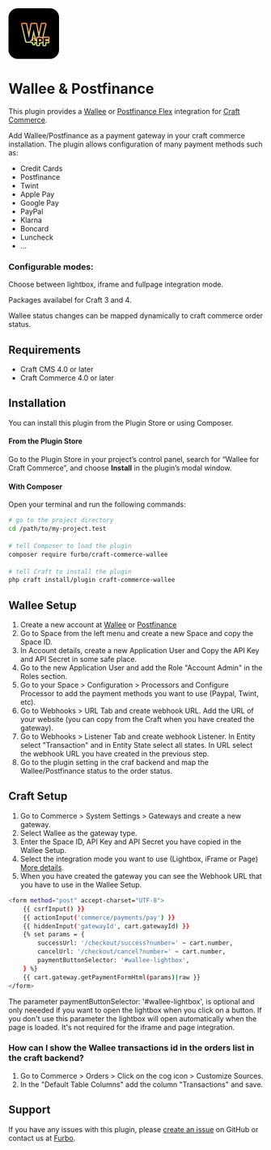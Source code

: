 <img src="resources/img/wallee-pf.png" width="100" height="100">

<h1 align="left">Wallee & Postfinance</h1>
<p>This plugin provides a <a href="https://wallee.com/">Wallee</a> or <a href="https://www.postfinance.ch/de/unternehmen/produkte/einkassieren/omnichannel/postfinance-checkout-flex.html">Postfinance Flex</a> integration for <a href="https://craftcms.com/commerce">Craft Commerce</a>.</p>

Add Wallee/Postfinance as a payment gateway in your craft commerce installation. The plugin allows configuration of many payment methods such as:
* Credit Cards
* Postfinance
* Twint
* Apple Pay
* Google Pay
* PayPal
* Klarna
* Boncard
* Luncheck
* ...

### Configurable modes:
Choose between lightbox, iframe and fullpage integration mode.

Packages availabel for Craft 3 and 4.

Wallee status changes can be mapped dynamically to craft commerce order status.

## Requirements

- Craft CMS 4.0 or later
- Craft Commerce 4.0 or later

## Installation

You can install this plugin from the Plugin Store or using Composer.

#### From the Plugin Store

Go to the Plugin Store in your project’s control panel, search for “Wallee for Craft Commerce”, and choose **Install** in the plugin’s modal window.

#### With Composer

Open your terminal and run the following commands:

```bash
# go to the project directory
cd /path/to/my-project.test

# tell Composer to load the plugin
composer require furbo/craft-commerce-wallee

# tell Craft to install the plugin
php craft install/plugin craft-commerce-wallee
```

## Wallee Setup

1. Create a new account at [Wallee](https://app-wallee.com/signup) or [Postfinance](https://www.postfinance.ch/de/unternehmen/produkte/einkassieren/omnichannel/postfinance-checkout-flex/postfinance-checkout-flex-registrieren.html)
2. Go to Space from the left menu and create a new Space and copy the Space ID.
3. In Account details, create a new Application User and Copy the API Key and API Secret in some safe place.
4. Go to the new Application User and add the Role "Account Admin" in the Roles section.
5. Go to your Space > Configuration > Processors and Configure Processor to add the payment methods you want to use  (Paypal, Twint, etc).
6. Go to  Webhooks > URL Tab and create webhook URL. Add the URL of your website (you can copy from the Craft when you have created the gateway).
7. Go to Webhooks > Listener Tab and create webhook Listener. In Entity select "Transaction" and in Entity State select all states. In URL select the webhook URL you have created in the previous step.
8. Go to the plugin setting in the craf backend and map the Wallee/Postfinance status to the order status.


## Craft Setup

1. Go to Commerce > System Settings > Gateways and create a new gateway.
2. Select Wallee as the gateway type.
3. Enter the Space ID, API Key and API Secret you have copied in the Wallee Setup.
4. Select the integration mode you want to use (Lightbox, iFrame or Page) [More details](https://en.wallee.com/developer/checkout).
5. When you have created the gateway you can see the Webhook URL that you have to use in the Wallee Setup.

```bash
<form method="post" accept-charset="UTF-8">
    {{ csrfInput() }}
    {{ actionInput('commerce/payments/pay') }}
    {{ hiddenInput('gatewayId', cart.gatewayId) }}
    {% set params = {
        successUrl: '/checkout/success?number=' ~ cart.number,
        cancelUrl: '/checkout/cancel?number=' ~ cart.number,
        paymentButtonSelector: '#wallee-lightbox', 
    } %}
    {{ cart.gateway.getPaymentFormHtml(params)|raw }}
</form>
```

The parameter paymentButtonSelector: '#wallee-lightbox', is optional and only neeeded if you want to open the lightbox when you click on a button. If you don't use this parameter the lightbox will open automatically when the page is loaded. It's not required for the iframe and page integration.

### How can I show the Wallee transactions id in the orders list in the craft backend?

1. Go to Commerce > Orders > Click on the cog icon > Customize Sources.
2. In the "Default Table Columns" add the column "Transactions" and save.

## Support

If you have any issues with this plugin, please [create an issue](https://github.com/tonioseiler/craft-commerce-wallee/issues) on GitHub or contact us at [Furbo](mailto:support@furbo.ch).